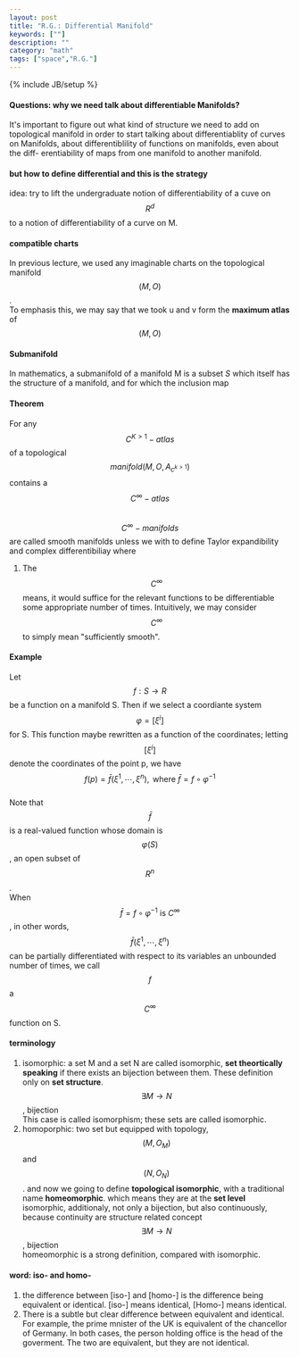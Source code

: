 ```yaml
---
layout: post
title: "R.G.: Differential Manifold"
keywords: [""]
description: ""
category: "math"
tags: ["space","R.G."]
---
```

{% include JB/setup %}



#### Questions: why we need talk about differentiable Manifolds?
It's important to figure out what kind of structure we need to add on
topological manifold in order to start talking about differentiablity of curves
on Manifolds, about differentiblility of functions on manifolds, even about the
diff- erentiability of maps from one manifold to another manifold.

#### but how to define differential and this is the strategy
idea: try to lift the undergraduate notion of differentiability of a cuve on
$$R^{d}$$ to a notion of differentiability of a curve on M.

#### compatible charts
In previous lecture, we used any imaginable charts on the topological manifold
$$(M,O)$$. <br /> To emphasis this, we may say that we took u and v form the
**maximum atlas** of $$(M,O)$$


#### Submanifold
In mathematics, a submanifold of a manifold M is a subset $S$ which itself has
the structure of a manifold, and for which the inclusion map 

#### Theorem
For any $$C^{K>1}-atlas$$ of a topological  $$manifold (M,O,A_{c^{k>1}})$$
contains a $$C^{\infty}-atlas$$ <br /> $$C^{\infty}-manifolds$$ are called
smooth manifolds unless we with to define Taylor expandibility and complex
differentibiliay where <br />
1. The $$C^{\infty}$$ means, it would suffice for the relevant functions to be
   differentiable some appropriate number of times. Intuitively, we may consider
   $$C^{\infty}$$ to simply mean "sufficiently smooth".

#### Example
Let $$f: S \rightarrow R$$ be a function on a manifold S. Then if we select a
coordiante system $$\varphi = [\xi^{i}]$$ for S.  This function maybe rewritten
as a function of the coordinates; letting $$[\xi^{i}]$$ denote the coordinates
of the point p, we have <br /> 
$$
f(p)=\bar{f}\left(\xi^{1}, \cdots, \xi^{n}\right), \text { where } \bar{f}=f
\circ \varphi^{-1}
$$ <br />
Note that $$\bar{f}$$ is a real-valued function whose domain is $$\varphi(S)$$,
an open subset of $$R^{n}$$. <br />
When $$
\bar{f}=f \circ \varphi^{-1} \text { is } C^{\infty}
$$, in other words,$$
\bar{f}\left(\xi^{1}, \cdots, \xi^{n}\right)
$$
can be partially differentiated with respect to its variables an unbounded
number of times, we call $$f$$ a $$C^{\infty}$$ function on S. 

#### terminology
1. isomorphic: a set M and a set N are called isomorphic, **set theortically
   speaking** if there exists an bijection between them. These definition only
   on **set structure**.<br />
$$\exists M \rightarrow N$$, bijection <br />
This case is called isomorphism; these sets are called isomorphic.
2. homoporphic: two set but equipped with topology, $$(M,O_{M})$$ and
   $$(N,O_{N})$$. and now we going to define **topological isomorphic**, with a
   traditional name **homeomorphic**.  which means they are at the **set level**
   isomorphic, additionaly, not only a bijection, but also continuously, because
   continuity are structure related concept   <br /> $$\exists M \rightarrow
   N$$, bijection <br />
homeomorphic is a strong definition, compared with isomorphic.

#### word: iso- and homo-
1. the difference between \[iso-\] and \[homo-\] is the difference being
   equivalent or identical. \[iso-\] means identical, \[Homo-\] means identical.
2. There is a subtle but clear difference between equivalent and identical. For
   example, the prime mnister of the UK is equivalent of the chancellor of
   Germany. In both cases, the person holding office is the head of the
   goverment. The two are equivalent, but they are not identical.

